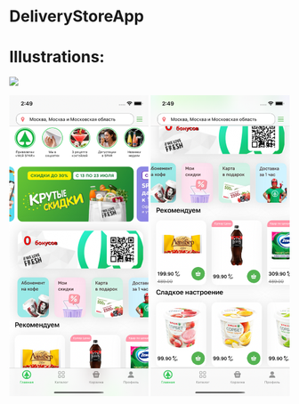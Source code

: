 # DeliveryStoreApp

# Illustrations:

<img src="https://github.com/asapnastya/DeliveryStoreApp/blob/main/Illustrations/screenRecording.mp4" width="250">



<img src="https://github.com/asapnastya/DeliveryStoreApp/blob/main/Illustrations/firstScreen.png" width="250"> <img src="https://github.com/asapnastya/DeliveryStoreApp/blob/main/Illustrations/secondScreen.png" width="250">

